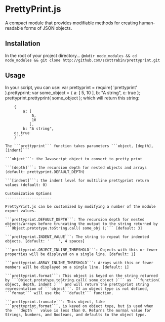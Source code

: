 PrettyPrint.js
==============

A compact module that provides modifiable methods for creating human-readable forms of JSON objects.

Installation
------------

In the root of your project directory...
```@mkdir node_modules && cd node_modules && git clone http://github.com/scottrabin/prettyprint.git```

Usage
-----

In your script, you can use:
    var prettyprint = require( 'prettyprint' ).prettyprint;
    var some_object = { a: [ 5, 10 ], b: "A string", c: true };
    prettyprint.prettyprint( some_object );
which will return this string:
```
    {
        a: [
            5,
            10
           ],
        b: "A string",
	c: true
    }```

The ```prettyprint``` function takes parameters ```object, [depth], [indent]```

```object```: the Javascript object to convert to pretty print

```[depth]```: the recursion depth for nested objects and arrays (default: prettyprint.DEFAULT_DEPTH)

```[indent]```: the indent level for multiline prettyprint return values (default: 0)

Customization Options
---------------------

PrettyPrint.js can be customized by modifying a number of the module export values.

```prettyprint.DEFAULT_DEPTH```: The recursion depth for nested objects/arrays before truncating the output to the string returned by ```Object.prototype.toString.call( some_obj );``` [default: 3]

```prettyprint.INDENT_VALUE```: The string to repeat for indented objects. [default: '    ', 4 spaces]

```prettyprint.OBJECT_INLINE_THRESHOLD```: Objects with this or fewer properties will be displayed on a single line. [default: 1]

```prettyprint.ARRAY_INLINE_THRESHOLD```: Arrays with this or fewer members will be displayed on a single line. [default: 1]

```prettyprint.format```: This object is keyed on the string returned by ```Object.prototype.toString.call( some_object )``` as ```function( object, depth, indent )``` and will return the prettyprint string representation of ```object```. If an object type is not defined, ```format``` will use the ```default``` function.

```prettyprint.truncate```: This object, like ```prettyprint.format```, is keyed on object type, but is used when the ```depth``` value is less than 0. Returns the normal value for Strings, Numbers, and Booleans, and defaults to the object type.